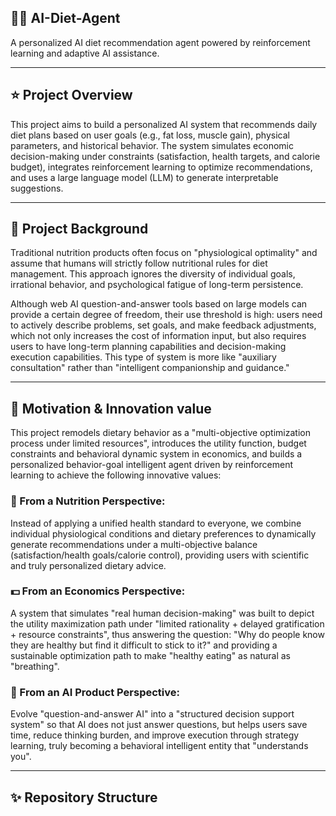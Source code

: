 
## 🍚🍔 AI-Diet-Agent

A personalized AI diet recommendation agent powered by reinforcement learning and adaptive AI assistance.

---
## ⭐ Project Overview

This project aims to build a personalized AI system that recommends daily diet plans based on user goals (e.g., fat loss, muscle gain), physical parameters, and historical behavior. The system simulates economic decision-making under constraints (satisfaction, health targets, and calorie budget), integrates reinforcement learning to optimize recommendations, and uses a large language model (LLM) to generate interpretable suggestions.

---
## 🎯 Project Background

Traditional nutrition products often focus on "physiological optimality" and assume that humans will strictly follow nutritional rules for diet management. This approach ignores the diversity of individual goals, irrational behavior, and psychological fatigue of long-term persistence.

Although web AI question-and-answer tools based on large models can provide a certain degree of freedom, their use threshold is high: users need to actively describe problems, set goals, and make feedback adjustments, which not only increases the cost of information input, but also requires users to have long-term planning capabilities and decision-making execution capabilities. This type of system is more like "auxiliary consultation" rather than "intelligent companionship and guidance."

---
## 🚀 Motivation & Innovation value

This project remodels dietary behavior as a "multi-objective optimization process under limited resources", introduces the utility function, budget constraints and behavioral dynamic system in economics, and builds a personalized behavior-goal intelligent agent driven by reinforcement learning to achieve the following innovative values:

### 📏 From a Nutrition Perspective:
Instead of applying a unified health standard to everyone, we combine individual physiological conditions and dietary preferences to dynamically generate recommendations under a multi-objective balance (satisfaction/health goals/calorie control), providing users with scientific and truly personalized dietary advice.

### 💵 From an Economics Perspective:
A system that simulates "real human decision-making" was built to depict the utility maximization path under "limited rationality + delayed gratification + resource constraints", thus answering the question: "Why do people know they are healthy but find it difficult to stick to it?" and providing a sustainable optimization path to make "healthy eating" as natural as "breathing".

### 🤖 From an AI Product Perspective:
Evolve "question-and-answer AI" into a "structured decision support system" so that AI does not just answer questions, but helps users save time, reduce thinking burden, and improve execution through strategy learning, truly becoming a behavioral intelligent entity that "understands you".

---
## ✨ Repository Structure


